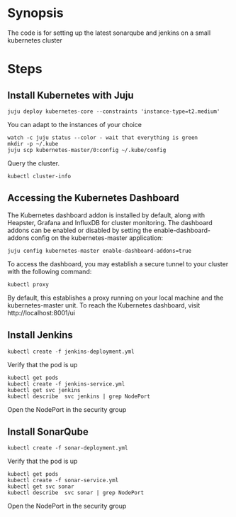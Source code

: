 # Synopsis

The code is for setting up the latest sonarqube and jenkins on a small kubernetes cluster

# Steps

## Install Kubernetes with Juju
```
juju deploy kubernetes-core --constraints 'instance-type=t2.medium'
```
You can adapt to the instances of your choice
```
watch -c juju status --color - wait that everything is green
mkdir -p ~/.kube
juju scp kubernetes-master/0:config ~/.kube/config
```
Query the cluster.
```
kubectl cluster-info
```
## Accessing the Kubernetes Dashboard

The Kubernetes dashboard addon is installed by default, along with Heapster,
Grafana and InfluxDB for cluster monitoring. The dashboard addons can be
enabled or disabled by setting the enable-dashboard-addons config on the
kubernetes-master application:

```
juju config kubernetes-master enable-dashboard-addons=true
```
To access the dashboard, you may establish a secure tunnel to your cluster with
the following command:

```
kubectl proxy
```
By default, this establishes a proxy running on your local machine and the
kubernetes-master unit. To reach the Kubernetes dashboard, visit
http://localhost:8001/ui

## Install Jenkins
```
kubectl create -f jenkins-deployment.yml
```
Verify that the pod is up
```
kubectl get pods
kubectl create -f jenkins-service.yml
kubectl get svc jenkins
kubectl describe  svc jenkins | grep NodePort
```
Open the NodePort in the security group 
## Install SonarQube
```
kubectl create -f sonar-deployment.yml
```
Verify that the pod is up
```
kubectl get pods
kubectl create -f sonar-service.yml
kubectl get svc sonar
kubectl describe  svc sonar | grep NodePort
```
Open the NodePort in the security group
